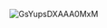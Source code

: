 ![GsYupsDXAAA0MxM](https://github.com/user-attachments/assets/5875563c-78eb-40cf-8c8a-53baf3ee97a6)
